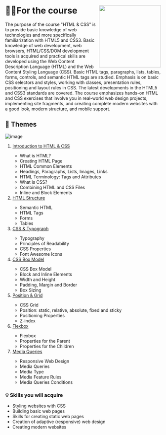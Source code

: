 # 👨‍🎓For the course  <a href="https://softuni.bg/about"><img src="https://user-images.githubusercontent.com/106147027/181109879-4529ad22-8d25-49fe-b28b-0d8bc808c5a4.jpg" align="right" width="200" height="200"></a>

The purpose of the course "HTML & CSS" is to provide basic knowledge of web technologies and more specifically familiarization with HTML5 and CSS3. Basic knowledge of web development, web browsers, HTML/CSS/DOM development tools is acquired and practical skills are developed using the Web Content Description Language (HTML) and the Web Content Styling Language (CSS). Basic HTML tags, paragraphs, lists, tables, forms, controls, and semantic HTML tags are studied. Emphasis is on basic CSS selectors and styles, working with classes, presentation rules, positioning and layout rules in CSS. The latest developments in the HTML5 and CSS3 standards are covered. The course emphasizes hands-on HTML and CSS exercises that involve you in real-world web design projects, implementing site fragments, and creating complete modern websites with a good look, modern structure, and mobile support.
 
## 📑 Themes
![image](https://user-images.githubusercontent.com/106147027/211758931-e36a7cf1-ae46-45b3-a7bf-4b47db0198b1.png) 

<ol>
  <li><a href="https://softuni.bg/trainings/3975/html-and-css-january-2023#lesson-49556">Introduction to HTML & CSS<a/>
  <ul>
    <li>What is HTML?
    <li>Creating HTML Page
    <li>HTML Common Elements
    <li>Headings, Paragraphs, Lists, Images, Links
    <li>HTML Terminology: Tags and Attributes
    <li>What is CSS?
    <li>Combining HTML and CSS Files
    <li>Inline and Block Elements
   </ul> 
  <li><a href="https://softuni.bg/trainings/3975/html-and-css-january-2023#lesson-49557">HTML Structure<a/>
  <ul>
    <li>Semantic HTML
    <li>HTML Tags
    <li>Forms
    <li>Tables
   </ul> 
  <li><a href="https://softuni.bg/trainings/3975/html-and-css-january-2023#lesson-49558">CSS & Typograph<a/>
  <ul>
    <li>Typography
    <li>Principles of Readability
    <li>CSS Properties
    <li>Font Awesome Icons
   </ul> 
  <li><a href="https://softuni.bg/trainings/3975/html-and-css-january-2023#lesson-49560">CSS Box Model<a/>
  <ul>
    <li>CSS Box Model
    <li>Block and Inline Elements
    <li>Width and Height
    <li>Padding, Margin and Border
    <li>Box Sizing
   </ul> 
  <li><a href="https://softuni.bg/trainings/3975/html-and-css-january-2023#lesson-49562">Position & Grid<a/>
  <ul>
    <li>CSS Grid
    <li>Position: static, relative, absolute, fixed and sticky
    <li>Positioning Properties
    <li>Z-index
   </ul> 
     <li><a href="https://softuni.bg/trainings/3975/html-and-css-january-2023#lesson-49564">Flexbox<a/>
  <ul>
    <li>Flexbox
    <li>Properties for the Parent
    <li>Properties for the Children
   </ul> 
  <li><a href="https://softuni.bg/trainings/3975/html-and-css-january-2023#lesson-49566">Media Queries<a/>
  <ul>
    <li>Responsive Web Design
    <li>Media Queries
    <li>Media Type
    <li>Media Feature Rules
    <li>Media Queries Conditions 
   </ul>  
</ol> 

### 💡 Skills you will acquire

<ul>
  <li>Styling websites with CSS
  <li>Building basic web pages
  <li>Skills for creating static web pages
  <li>Creation of adaptive (responsive) web design
  <li>Creating modern websites 
</ul>  
